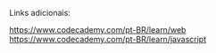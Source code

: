 Links adicionais:

https://www.codecademy.com/pt-BR/learn/web
https://www.codecademy.com/pt-BR/learn/javascript

